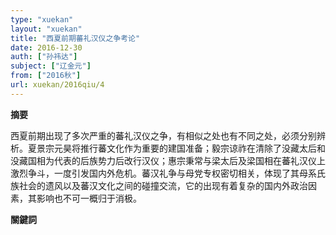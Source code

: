 ```yaml
---
type: "xuekan"
layout: "xuekan"
title: "西夏前期蕃礼汉仪之争考论"
date: 2016-12-30
auth: ["孙祎达"]
subject: ["辽金元"]
from: ["2016秋"]
url: xuekan/2016qiu/4
---
```


**摘要**

西夏前期出现了多次严重的蕃礼汉仪之争，有相似之处也有不同之处，必须分别辨析。夏景宗元昊将推行蕃文化作为重要的建国准备；毅宗谅祚在清除了没藏太后和没藏国相为代表的后族势力后改行汉仪；惠宗秉常与梁太后及梁国相在蕃礼汉仪上激烈争斗，一度引发国内外危机。蕃汉礼争与母党专权密切相关，体现了其母系氏族社会的遗风以及蕃汉文化之间的碰撞交流，它的出现有着复杂的国内外政治因素，其影响也不可一概归于消极。

**關鍵詞**
